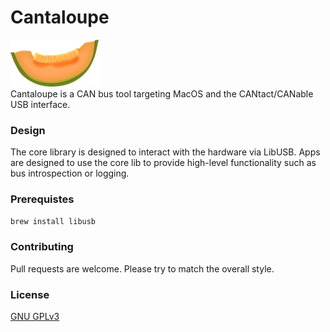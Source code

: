 # Cantaloupe
![Cantaloupe](/images/cantaloupe.png) <br/>
Cantaloupe is a CAN bus tool targeting MacOS and the CANtact/CANable USB interface.

### Design
The core library is designed to interact with the hardware via LibUSB. Apps are designed to use the core lib to
provide high-level functionality such as bus introspection or logging.

### Prerequistes

```bash
brew install libusb
```

### Contributing
Pull requests are welcome. Please try to match the overall style.

### License
[GNU GPLv3](https://choosealicense.com/licenses/gpl-3.0/)
